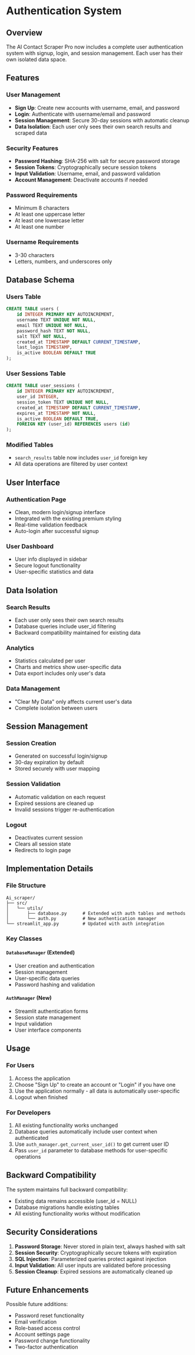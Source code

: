 # Authentication System

## Overview

The AI Contact Scraper Pro now includes a complete user authentication system with signup, login, and session management. Each user has their own isolated data space.

## Features

### User Management
- **Sign Up**: Create new accounts with username, email, and password
- **Login**: Authenticate with username/email and password
- **Session Management**: Secure 30-day sessions with automatic cleanup
- **Data Isolation**: Each user only sees their own search results and scraped data

### Security Features
- **Password Hashing**: SHA-256 with salt for secure password storage
- **Session Tokens**: Cryptographically secure session tokens
- **Input Validation**: Username, email, and password validation
- **Account Management**: Deactivate accounts if needed

### Password Requirements
- Minimum 8 characters
- At least one uppercase letter
- At least one lowercase letter
- At least one number

### Username Requirements
- 3-30 characters
- Letters, numbers, and underscores only

## Database Schema

### Users Table
```sql
CREATE TABLE users (
    id INTEGER PRIMARY KEY AUTOINCREMENT,
    username TEXT UNIQUE NOT NULL,
    email TEXT UNIQUE NOT NULL,
    password_hash TEXT NOT NULL,
    salt TEXT NOT NULL,
    created_at TIMESTAMP DEFAULT CURRENT_TIMESTAMP,
    last_login TIMESTAMP,
    is_active BOOLEAN DEFAULT TRUE
);
```

### User Sessions Table
```sql
CREATE TABLE user_sessions (
    id INTEGER PRIMARY KEY AUTOINCREMENT,
    user_id INTEGER,
    session_token TEXT UNIQUE NOT NULL,
    created_at TIMESTAMP DEFAULT CURRENT_TIMESTAMP,
    expires_at TIMESTAMP NOT NULL,
    is_active BOOLEAN DEFAULT TRUE,
    FOREIGN KEY (user_id) REFERENCES users (id)
);
```

### Modified Tables
- `search_results` table now includes `user_id` foreign key
- All data operations are filtered by user context

## User Interface

### Authentication Page
- Clean, modern login/signup interface
- Integrated with the existing premium styling
- Real-time validation feedback
- Auto-login after successful signup

### User Dashboard
- User info displayed in sidebar
- Secure logout functionality
- User-specific statistics and data

## Data Isolation

### Search Results
- Each user only sees their own search results
- Database queries include user_id filtering
- Backward compatibility maintained for existing data

### Analytics
- Statistics calculated per user
- Charts and metrics show user-specific data
- Data export includes only user's data

### Data Management
- "Clear My Data" only affects current user's data
- Complete isolation between users

## Session Management

### Session Creation
- Generated on successful login/signup
- 30-day expiration by default
- Stored securely with user mapping

### Session Validation
- Automatic validation on each request
- Expired sessions are cleaned up
- Invalid sessions trigger re-authentication

### Logout
- Deactivates current session
- Clears all session state
- Redirects to login page

## Implementation Details

### File Structure
```
Ai_scraper/
├── src/
│   └── utils/
│       ├── database.py      # Extended with auth tables and methods
│       └── auth.py          # New authentication manager
└── streamlit_app.py         # Updated with auth integration
```

### Key Classes

#### `DatabaseManager` (Extended)
- User creation and authentication
- Session management
- User-specific data queries
- Password hashing and validation

#### `AuthManager` (New)
- Streamlit authentication forms
- Session state management
- Input validation
- User interface components

## Usage

### For Users
1. Access the application
2. Choose "Sign Up" to create an account or "Login" if you have one
3. Use the application normally - all data is automatically user-specific
4. Logout when finished

### For Developers
1. All existing functionality works unchanged
2. Database queries automatically include user context when authenticated
3. Use `auth_manager.get_current_user_id()` to get current user ID
4. Pass `user_id` parameter to database methods for user-specific operations

## Backward Compatibility

The system maintains full backward compatibility:
- Existing data remains accessible (user_id = NULL)
- Database migrations handle existing tables
- All existing functionality works without modification

## Security Considerations

1. **Password Storage**: Never stored in plain text, always hashed with salt
2. **Session Security**: Cryptographically secure tokens with expiration
3. **SQL Injection**: Parameterized queries protect against injection
4. **Input Validation**: All user inputs are validated before processing
5. **Session Cleanup**: Expired sessions are automatically cleaned up

## Future Enhancements

Possible future additions:
- Password reset functionality
- Email verification
- Role-based access control
- Account settings page
- Password change functionality
- Two-factor authentication 